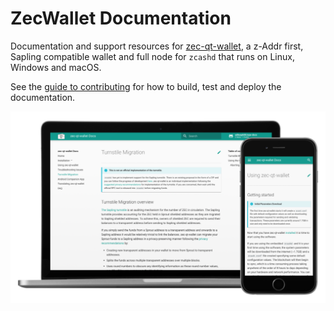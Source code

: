 # ZecWallet Documentation

Documentation and support resources for [zec-qt-wallet](https://github.com/ZcashFoundation/zec-qt-wallet), a z-Addr first, Sapling compatible wallet and full node for `zcashd` that runs on Linux, Windows and macOS.

See the [guide to contributing](/CONTRIBUTING.md) for how to build, test and deploy the documentation.  

![ZecWallet Docs](docs/images/docs-demo-multi.png)